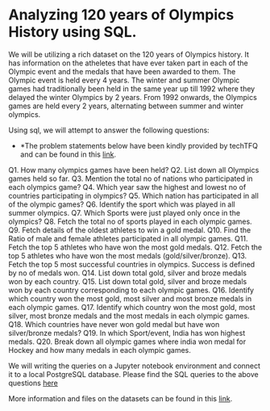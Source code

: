 # Analyzing 120 years of Olympics History using SQL.

We will be utilizing a rich dataset on the 120 years of Olympics history. It has information on the atheletes that have ever taken part in each of the Olympic event and the medals that have been awarded to them. The Olympic event is held every 4 years. The winter and summer Olympic games had traditionally been held in the same year up till 1992 where they delayed the winter Olympics by 2 years. From 1992 onwards, the Olympics games are held every 2 years, alternating between summer and winter olympics.

Using sql, we will attempt to answer the following questions:
* *The problem statements below have been kindly provided by techTFQ and can be found in this [link](https://techtfq.com/blog/practice-writing-sql-queries-using-real-dataset).

Q1. How many olympics games have been held?
Q2. List down all Olympics games held so far.
Q3. Mention the total no of nations who participated in each olympics game?
Q4. Which year saw the highest and lowest no of countries participating in olympics?
Q5. Which nation has participated in all of the olympic games?
Q6. Identify the sport which was played in all summer olympics.
Q7. Which Sports were just played only once in the olympics?
Q8. Fetch the total no of sports played in each olympic games.
Q9. Fetch details of the oldest athletes to win a gold medal.
Q10. Find the Ratio of male and female athletes participated in all olympic games.
Q11. Fetch the top 5 athletes who have won the most gold medals.
Q12. Fetch the top 5 athletes who have won the most medals (gold/silver/bronze).
Q13. Fetch the top 5 most successful countries in olympics. Success is defined by no of medals won.
Q14. List down total gold, silver and broze medals won by each country.
Q15. List down total gold, silver and broze medals won by each country corresponding to each olympic games.
Q16. Identify which country won the most gold, most silver and most bronze medals in each olympic games.
Q17. Identify which country won the most gold, most silver, most bronze medals and the most medals in each olympic games.
Q18. Which countries have never won gold medal but have won silver/bronze medals?
Q19. In which Sport/event, India has won highest medals.
Q20. Break down all olympic games where india won medal for Hockey and how many medals in each olympic games.

We will writing the queries on a Jupyter notebook environment and connect it to a local PostgreSQL database. Please find the SQL queries to the above questions [here]()

More information and files on the datasets can be found in this [link](https://www.kaggle.com/datasets/heesoo37/120-years-of-olympic-history-athletes-and-results).
